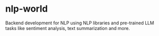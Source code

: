 # nlp-world
Backend development for NLP using NLP libraries and pre-trained LLM tasks like sentiment analysis, text summarization and more.
